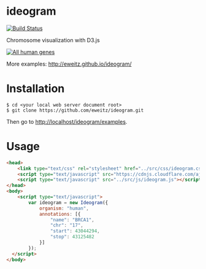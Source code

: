 # ideogram

[![Build Status](https://travis-ci.org/eweitz/ideogram.svg?branch=master)](https://travis-ci.org/eweitz/ideogram)

Chromosome visualization with D3.js

[![All human genes](https://raw.githubusercontent.com/eweitz/ideogram/master/examples/ideogram_histogram_all_human_genes.png)](http://eweitz.github.io/ideogram/annotations_histogram.html)

More examples: http://eweitz.github.io/ideogram/

# Installation

```
$ cd <your local web server document root>
$ git clone https://github.com/eweitz/ideogram.git
```

Then go to [http://localhost/ideogram/examples](http://localhost/ideogram/examples).

# Usage
```html
<head>
    <link type="text/css" rel="stylesheet" href="../src/css/ideogram.css">
    <script type="text/javascript" src="https://cdnjs.cloudflare.com/ajax/libs/d3/4.1.1/d3.min.js"></script>
    <script type="text/javascript" src="../src/js/ideogram.js"></script>
</head>
<body>
    <script type="text/javascript">
        var ideogram = new Ideogram({
            organism: "human",
            annotations: [{
                "name": "BRCA1",
                "chr": "17",
                "start": 43044294,
                "stop": 43125482
            }]
        });
  </script>
</body>

```
